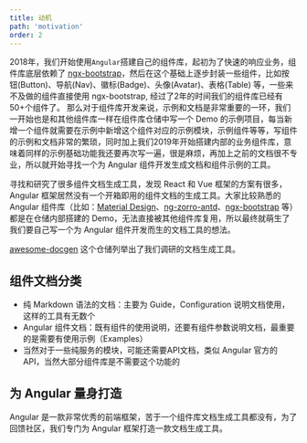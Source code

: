 ```yaml
---
title: 动机
path: 'motivation'
order: 2
---
```


2018年，我们开始使用`Angular`搭建自己的组件库，起初为了快速的响应业务，组件库底层依赖了 [ngx-bootstrap](https://github.com/valor-software/ngx-bootstrap)，然后在这个基础上逐步封装一些组件，比如按钮(Button)、导航(Nav)、徽标(Badge)、头像(Avatar)、表格(Table) 等，一些来不及做的组件直接使用 ngx-bootstrap, 经过了2年的时间我们的组件库已经有50+个组件了。
那么对于组件库开发来说，示例和文档是非常重要的一环，我们一开始也是和其他组件库一样在组件库仓储中写一个 Demo 的示例项目，每当新增一个组件就需要在示例中新增这个组件对应的示例模块，示例组件等等，写组件的示例和文档非常的繁琐，同时加上我们2019年开始搭建内部的业务组件库，意味着同样的示例基础功能我还要再次写一遍，很是麻烦，再加上之前的文档很不专业，所以就开始寻找一个为 Angular 组件开发生成文档和组件示例的工具。

寻找和研究了很多组件文档生成工具，发现 React 和 Vue 框架的方案有很多，Angular 框架居然没有一个开箱即用的组件文档的生成工具。大家比较熟悉的 Angular 组件库（比如：[Material Design](https://github.com/angular/components)、[ng-zorro-antd](https://github.com/NG-ZORRO/ng-zorro-antd)、[ngx-bootstrap](https://github.com/valor-software/ngx-bootstrap) 等）都是在仓储内部搭建的 Demo，无法直接被其他组件库复用，所以最终就萌生了我们要自己写一个为 Angular 组件开发而生的文档工具的想法。


[awesome-docgen](https://github.com/why520crazy/awesome-docgen) 这个仓储列举出了我们调研的文档生成工具。

## 组件文档分类
- 纯 Markdown 语法的文档：主要为 Guide，Configuration 说明文档使用，这样的工具有无数个
- Angular 组件文档：既有组件的使用说明，还要有组件参数说明文档，最重要的是需要有使用示例（Examples）
- 当然对于一些纯服务的模块，可能还需要API文档，类似 Angular 官方的 API，当然大部分组件库是不需要这个功能的

## 为 Angular 量身打造

Angular 是一款非常优秀的前端框架，苦于一个组件库文档生成工具都没有，为了回馈社区，我们专门为 Angular 框架打造一款文档生成工具。
